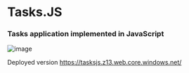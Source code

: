 # Tasks.JS
### Tasks application implemented in JavaScript

![image](https://github.com/user-attachments/assets/19d11c95-9357-4b4e-9d92-5ccfce94fe7a)

Deployed version https://tasksjs.z13.web.core.windows.net/
